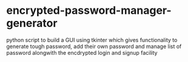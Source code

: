 # encrypted-password-manager-generator
python script to build a GUI using tkinter which gives functionality to generate tough password, add their own password and manage list of password alongwith the encdrypted login and signup facility 
